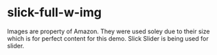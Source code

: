 # slick-full-w-img

Images are property of Amazon. They were used soley due to their size which is for perfect content for this demo. Slick Slider is being used for slider. 
